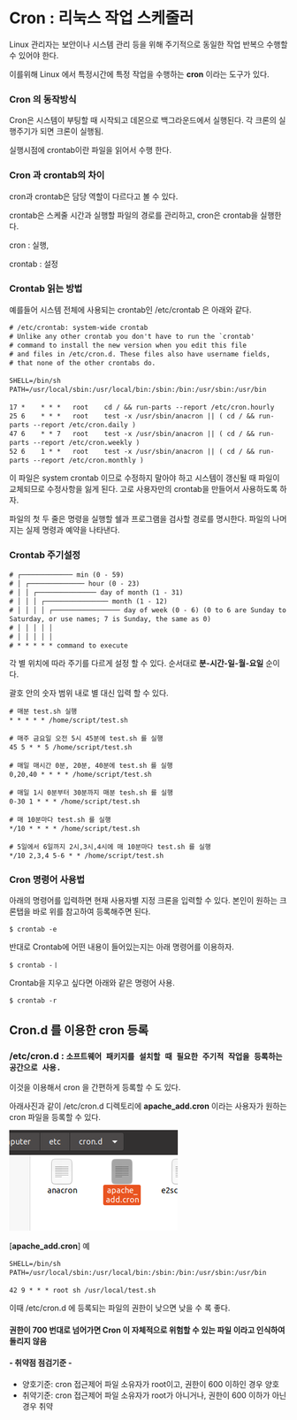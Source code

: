 # Cron : 리눅스 작업 스케줄러

Linux 관리자는 보안이나 시스템 관리 등을 위해 주기적으로 동일한 작업 반복으 수행할 수 있어야 한다.

이를위해 Linux 에서 특정시간에 특정 작업을 수행하는 **cron** 이라는 도구가 있다.

### Cron 의 동작방식

Cron은 시스템이 부팅할 때 시작되고 데몬으로 백그라운드에서 실행된다. 각 크론의 실행주기가 되면 크론이 실행됨.

실행시점에 crontab이란 파일을 읽어서 수행 한다.

###  **Cron 과 crontab의 차이** 

cron과 crontab은 담당 역할이 다르다고 볼 수 있다.

crontab은 스케줄 시간과 실행할 파일의 경로를 관리하고, cron은 crontab을 실행한다.

cron : 실행, 

crontab : 설정

### Crontab 읽는 방법 

예를들어 시스템 전체에 사용되는 crontab인 /etc/crontab 은 아래와 같다.

```text
# /etc/crontab: system-wide crontab
# Unlike any other crontab you don't have to run the `crontab'
# command to install the new version when you edit this file
# and files in /etc/cron.d. These files also have username fields,
# that none of the other crontabs do.

SHELL=/bin/sh
PATH=/usr/local/sbin:/usr/local/bin:/sbin:/bin:/usr/sbin:/usr/bin

17 *	* * *	root    cd / && run-parts --report /etc/cron.hourly
25 6	* * *	root	test -x /usr/sbin/anacron || ( cd / && run-parts --report /etc/cron.daily )
47 6	* * 7	root	test -x /usr/sbin/anacron || ( cd / && run-parts --report /etc/cron.weekly )
52 6	1 * *	root	test -x /usr/sbin/anacron || ( cd / && run-parts --report /etc/cron.monthly )
```

이 파일은 system crontab 이므로 수정하지 말아야 하고 시스템이 갱신될 때 파일이 교체되므로 수정사항을  잃게 된다. 고로 사용자만의 crontab을 만들어서 사용하도록 하자.

파일의 첫 두 줄은 명령을 실행할 쉘과 프로그램을 검사할 경로를 명시한다. 파일의 나머지는 실제 명령과 예약을 나타낸다.

### Crontab 주기설정

```text
# ┌───────────── min (0 - 59) 
# │ ┌────────────── hour (0 - 23) 
# │ │ ┌─────────────── day of month (1 - 31) 
# │ │ │ ┌──────────────── month (1 - 12) 
# │ │ │ │ ┌───────────────── day of week (0 - 6) (0 to 6 are Sunday to Saturday, or use names; 7 is Sunday, the same as 0) 
# │ │ │ │ │ 
# │ │ │ │ │ 
# * * * * * command to execute
```

 각 별 위치에 따라 주기를 다르게 설정 할 수 있다. 순서대로 **분-시간-일-월-요일** 순이다. 

괄호 안의 숫자 범위 내로 별 대신 입력 할 수 있다.

```text
# 매분 test.sh 실행
* * * * * /home/script/test.sh

# 매주 금요일 오전 5시 45분에 test.sh 를 실행
45 5 * * 5 /home/script/test.sh

# 매일 매시간 0분, 20분, 40분에 test.sh 를 실행
0,20,40 * * * * /home/script/test.sh

# 매일 1시 0분부터 30분까지 매분 tesh.sh 를 실행
0-30 1 * * * /home/script/test.sh

# 매 10분마다 test.sh 를 실행
*/10 * * * * /home/script/test.sh

# 5일에서 6일까지 2시,3시,4시에 매 10분마다 test.sh 를 실행
*/10 2,3,4 5-6 * * /home/script/test.sh
```

### Cron 명령어 사용법

아래의 명령어를 입력하면 현재 사용자별 지정 크론을 입력할 수 있다. 본인이 원하는 크론탭을 바로 위를 참고하여 등록해주면 된다.

```text
$ crontab -e
```

반대로 Crontab에 어떤 내용이 들어있는지는 아래 명령어를 이용하자.

```text
$ crontab -ㅣ
```

Crontab을 지우고 싶다면 아래와 같은 명령어 사용.

```text
$ crontab -r
```

## Cron.d 를 이용한 cron 등록

### /etc/cron.d :  `소프트웨어 패키지를 설치할 때 필요한 주기적 작업을 등록하는 공간으로 사용.`

이것을 이용해서 cron 을 간편하게 등록할 수 도 있다.

아래사진과 같이 /etc/cron.d 디렉토리에 **apache\_add.cron** 이라는 사용자가 원하는 cron 파일을 등록할 수 있다.

![](../../.gitbook/assets/image%20%282%29.png)

\[**apache\_add.cron**\] 예

```text
SHELL=/bin/sh
PATH=/usr/local/sbin:/usr/local/bin:/sbin:/bin:/usr/sbin:/usr/bin

42 9 * * * root sh /usr/local/test.sh
```

이때 /etc/cron.d 에 등록되는 파일의 권한이 낮으면 낮을 수 록 좋다. 

#### 권한이 700 번대로 넘어가면 Cron 이 자체적으로 위험할 수 있는 파일 이라고 인식하여 돌리지 않음

#### - 취약점 점검기준 -

* 양호기준: cron 접근제어 파일 소유자가 root이고, 권한이 600 이하인 경우 양호
* 취약기준: cron 접근제어 파일 소유자가 root가 아니거나, 권한이 600 이하가 아닌 경우 취약

